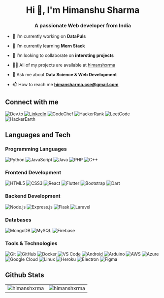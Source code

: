 <h1 align="center">Hi 👋, I'm Himanshu Sharma</h1>
<h3 align="center">A passionate Web developer from India</h3>

- 🔭 I’m currently working on **DataPuls**

- 🌱 I’m currently learning **Mern Stack**

- 👯 I’m looking to collaborate on **intersting projects**

- 👨‍💻 All of my projects are available at [himanshxrma](https://himanshxrma.github.io/Portfolio/)

- 💬 Ask me about **Data Science & Web Development**

- 📫 How to reach me **himansharma.cse@gmail.com**

## Connect with me
![Dev.to](https://img.shields.io/badge/-Dev.to-333?style=flat&logo=dev.to&logoColor=white)
[![LinkedIn](https://img.shields.io/badge/-LinkedIn-333?style=flat&logo=linkedin&logoColor=white)](https://linkedin.com/in/himansharmaa)
![CodeChef](https://img.shields.io/badge/-CodeChef-333?style=flat&logo=codechef&logoColor=white)
![HackerRank](https://img.shields.io/badge/-HackerRank-333?style=flat&logo=hackerrank&logoColor=white)
![LeetCode](https://img.shields.io/badge/-LeetCode-333?style=flat&logo=leetcode&logoColor=white)
![HackerEarth](https://img.shields.io/badge/-HackerEarth-333?style=flat&logo=hackerearth&logoColor=white)

## Languages and Tech
### Programming Languages
![Python](https://img.shields.io/badge/-Python-333?style=flat&logo=python)
![JavaScript](https://img.shields.io/badge/-JavaScript-333?style=flat&logo=javascript)
![Java](https://img.shields.io/badge/-Java-333?style=flat&logo=java)
![PHP](https://img.shields.io/badge/-PHP-333?style=flat&logo=php)
![C++](https://img.shields.io/badge/-C++-333?style=flat&logo=cplusplus)

### Frontend Development
![HTML5](https://img.shields.io/badge/-HTML5-333?style=flat&logo=html5)
![CSS3](https://img.shields.io/badge/-CSS3-333?style=flat&logo=css3)
![React](https://img.shields.io/badge/-React-333?style=flat&logo=react)
![Flutter](https://img.shields.io/badge/-Flutter-333?style=flat&logo=flutter)
![Bootstrap](https://img.shields.io/badge/-Bootstrap-333?style=flat&logo=bootstrap)
![Dart](https://img.shields.io/badge/-Dart-333?style=flat&logo=dart)

### Backend Development
![Node.js](https://img.shields.io/badge/-Node.js-333?style=flat&logo=node.js)
![Express.js](https://img.shields.io/badge/-Express.js-333?style=flat&logo=express)
![Flask](https://img.shields.io/badge/-Flask-333?style=flat&logo=flask)
![Laravel](https://img.shields.io/badge/-Laravel-333?style=flat&logo=laravel)

### Databases
![MongoDB](https://img.shields.io/badge/-MongoDB-333?style=flat&logo=mongodb)
![MySQL](https://img.shields.io/badge/-MySQL-333?style=flat&logo=mysql)
![Firebase](https://img.shields.io/badge/-Firebase-333?style=flat&logo=firebase)

### Tools & Technologies
![Git](https://img.shields.io/badge/-Git-333?style=flat&logo=git)
![GitHub](https://img.shields.io/badge/-GitHub-333?style=flat&logo=github)
![Docker](https://img.shields.io/badge/-Docker-333?style=flat&logo=docker)
![VS Code](https://img.shields.io/badge/-VS_Code-333?style=flat&logo=visual-studio-code)
![Android](https://img.shields.io/badge/-Android-333?style=flat&logo=android)
![Arduino](https://img.shields.io/badge/-Arduino-333?style=flat&logo=arduino)
![AWS](https://img.shields.io/badge/-AWS-333?style=flat&logo=amazon-aws)
![Azure](https://img.shields.io/badge/-Azure-333?style=flat&logo=microsoft-azure)
![Google Cloud](https://img.shields.io/badge/-Google_Cloud-333?style=flat&logo=google-cloud)
![Linux](https://img.shields.io/badge/-Linux-333?style=flat&logo=linux)
![Heroku](https://img.shields.io/badge/-Heroku-333?style=flat&logo=heroku)
![Electron](https://img.shields.io/badge/-Electron-333?style=flat&logo=electron)
![Figma](https://img.shields.io/badge/-Figma-333?style=flat&logo=figma)

## Github Stats
<table>
  <tr>
    <td>
      <img align="center" src="https://github-readme-stats.vercel.app/api?username=himanshxrma&show_icons=true&locale=en" alt="himanshxrma" />
    </td>
    <td>
<img align="center" src="https://github-readme-streak-stats.herokuapp.com/?user=himanshxrma&" alt="himanshxrma" />    </td>
  </tr>
</table>
